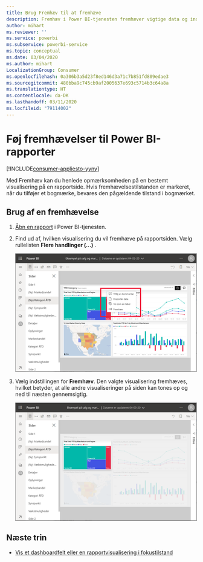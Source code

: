 ```yaml
---
title: Brug Fremhæv til at fremhæve
description: Fremhæv i Power BI-tjenesten fremhæver vigtige data og indsigt.
author: mihart
ms.reviewer: ''
ms.service: powerbi
ms.subservice: powerbi-service
ms.topic: conceptual
ms.date: 03/04/2020
ms.author: mihart
LocalizationGroup: Consumer
ms.openlocfilehash: 0a306b3a5d23f8ed146d3a71c7b851fd809edae3
ms.sourcegitcommit: 480bba9c745cb9af2005637e693c5714b3c64a8a
ms.translationtype: HT
ms.contentlocale: da-DK
ms.lasthandoff: 03/11/2020
ms.locfileid: "79114002"
---
```

# <a name="add-spotlights-to-power-bi-reports"></a>Føj fremhævelser til Power BI-rapporter

[!INCLUDE[consumer-appliesto-yyny](../includes/consumer-appliesto-yyny.md)]

Med Fremhæv kan du henlede opmærksomheden på en bestemt visualisering på en rapportside.  Hvis fremhævelsestilstanden er markeret, når du tilføjer et bogmærke, bevares den pågældende tilstand i bogmærket.

## <a name="add-a-spotlight"></a>Brug af en fremhævelse

1. [Åbn en rapport](end-user-report-open.md) i Power BI-tjenesten.

2. Find ud af, hvilken visualisering du vil fremhæve på rapportsiden. Vælg rullelisten **Flere handlinger (...)** .  

    ![Sammenlign spotlight med fokustilstand](media/end-user-spotlight/power-bi-spotlight.png)

3. Vælg indstillingen for **Fremhæv**. Den valgte visualisering fremhæves, hvilket betyder, at alle andre visualiseringer på siden kan tones op og ned til næsten gennemsigtig. 

    ![Spotlighttilstand](media/end-user-spotlight/power-bi-spotlighted.png)



## <a name="next-steps"></a>Næste trin

* [Vis et dashboardfelt eller en rapportvisualisering i fokustilstand](end-user-focus.md)

